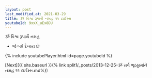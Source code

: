 ```yaml
---
layout: post
last_modified_at: 2021-03-29
title: ૐ વિશ્વ રૂપાયૈ નમહ ૧૧ ટાઈમ્સ
youtubeId: 9xxX_uEx8DU
---
```

 
 
 ૐ વિશ્વ રૂપાયૈ નમહ  
 
 -  જે બધે દેખાય છે 
 
  
 
  
 
 
 
 
 
 


{% include youtubePlayer.html id=page.youtubeId %}
 
[Next]({{ site.baseurl }}{% link  split1/_posts/2013-12-25-ૐ સર્વ ભૂઠઠ્ઠામાંને નમહ ૧૧ ટાઈમ્સ.md%})
 
